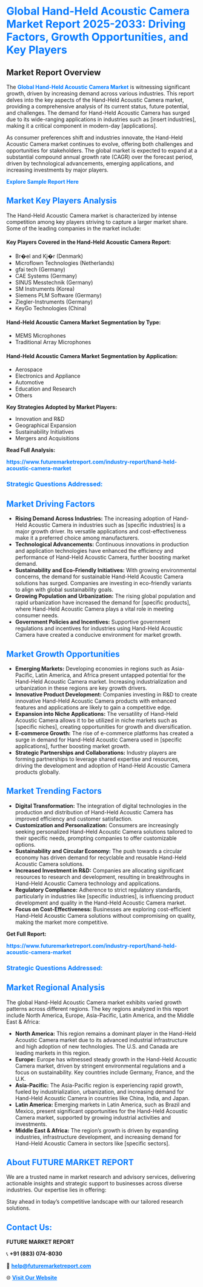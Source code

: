 <h1 style="color: #007BFF;">Global Hand-Held Acoustic Camera Market Report 2025-2033: Driving Factors, Growth Opportunities, and Key Players</h1>

<section id="overview">
<h2>Market Report Overview</h2>
<p>The <a href="https://www.futuremarketreport.com/industry-report/hand-held-acoustic-camera-market" style="color: #007BFF; text-decoration: none;"><strong>Global Hand-Held Acoustic Camera Market</strong></a> is witnessing significant growth, driven by increasing demand across various industries. This report delves into the key aspects of the Hand-Held Acoustic Camera market, providing a comprehensive analysis of its current status, future potential, and challenges. The demand for Hand-Held Acoustic Camera has surged due to its wide-ranging applications in industries such as [insert industries], making it a critical component in modern-day [applications].</p>
<p>As consumer preferences shift and industries innovate, the Hand-Held Acoustic Camera market continues to evolve, offering both challenges and opportunities for stakeholders. The global market is expected to expand at a substantial compound annual growth rate (CAGR) over the forecast period, driven by technological advancements, emerging applications, and increasing investments by major players.</p>
</section>

<section id="overview">
<p><a href="https://www.futuremarketreport.com/request-sample/reportId=45934" style="color: #007BFF; text-decoration: none;"><strong>Explore Sample Report Here</strong></a></p>
</section>

<section id="key-players">
<h2 style="color: #007BFF;">Market Key Players Analysis</h2>
<p>The Hand-Held Acoustic Camera market is characterized by intense competition among key players striving to capture a larger market share. Some of the leading companies in the market include:</p>
<h4>Key Players Covered in the Hand-Held Acoustic Camera Report:</h4>
<ul><li>Br�el and Kj�r (Denmark)</li><li>Microflown Technologies (Netherlands)</li><li>gfai tech (Germany)</li><li>CAE Systems (Germany)</li><li>SINUS Messtechnik (Germany)</li><li>SM Instruments (Korea)</li><li>Siemens PLM Software (Germany)</li><li>Ziegler-Instruments (Germany)</li><li>KeyGo Technologies (China)</li></ul>
<h4>Hand-Held Acoustic Camera Market Segmentation by Type:</h4>
<ul><li>MEMS Microphones</li><li>Traditional Array Microphones</li></ul>

<h4>Hand-Held Acoustic Camera Market Segmentation by Application:</h4>
<ul><li>Aerospace</li><li>Electronics and Appliance</li><li>Automotive</li><li>Education and Research</li><li>Others</li></ul>
<p><strong>Key Strategies Adopted by Market Players:</strong></p>
<ul>
<li>Innovation and R&D</li>
<li>Geographical Expansion</li>
<li>Sustainability Initiatives</li>
<li>Mergers and Acquisitions</li>
</ul>
</section>

<section>
<p><strong>Read Full Analysis: </strong></p><a href="https://www.futuremarketreport.com/industry-report/hand-held-acoustic-camera-market" style="color: #007BFF; text-decoration: none;"><strong>https://www.futuremarketreport.com/industry-report/hand-held-acoustic-camera-market</strong></a>
<h3 style="color: #007BFF;">Strategic Questions Addressed:</h3>
</section>

<section id="driving-factors">
<h2 style="color: #007BFF;">Market Driving Factors</h2>
<ul>
<li><strong>Rising Demand Across Industries:</strong> The increasing adoption of Hand-Held Acoustic Camera in industries such as [specific industries] is a major growth driver. Its versatile applications and cost-effectiveness make it a preferred choice among manufacturers.</li>
<li><strong>Technological Advancements:</strong> Continuous innovations in production and application technologies have enhanced the efficiency and performance of Hand-Held Acoustic Camera, further boosting market demand.</li>
<li><strong>Sustainability and Eco-Friendly Initiatives:</strong> With growing environmental concerns, the demand for sustainable Hand-Held Acoustic Camera solutions has surged. Companies are investing in eco-friendly variants to align with global sustainability goals.</li>
<li><strong>Growing Population and Urbanization:</strong> The rising global population and rapid urbanization have increased the demand for [specific products], where Hand-Held Acoustic Camera plays a vital role in meeting consumer needs.</li>
<li><strong>Government Policies and Incentives:</strong> Supportive government regulations and incentives for industries using Hand-Held Acoustic Camera have created a conducive environment for market growth.</li>
</ul>
</section>

<section id="growth-opportunities">
<h2 style="color: #007BFF;">Market Growth Opportunities</h2>
<ul>
<li><strong>Emerging Markets:</strong> Developing economies in regions such as Asia-Pacific, Latin America, and Africa present untapped potential for the Hand-Held Acoustic Camera market. Increasing industrialization and urbanization in these regions are key growth drivers.</li>
<li><strong>Innovative Product Development:</strong> Companies investing in R&D to create innovative Hand-Held Acoustic Camera products with enhanced features and applications are likely to gain a competitive edge.</li>
<li><strong>Expansion into Niche Applications:</strong> The versatility of Hand-Held Acoustic Camera allows it to be utilized in niche markets such as [specific niches], creating opportunities for growth and diversification.</li>
<li><strong>E-commerce Growth:</strong> The rise of e-commerce platforms has created a surge in demand for Hand-Held Acoustic Camera used in [specific applications], further boosting market growth.</li>
<li><strong>Strategic Partnerships and Collaborations:</strong> Industry players are forming partnerships to leverage shared expertise and resources, driving the development and adoption of Hand-Held Acoustic Camera products globally.</li>
</ul>
</section>

<section id="trending-factors">
<h2 style="color: #007BFF;">Market Trending Factors</h2>
<ul>
<li><strong>Digital Transformation:</strong> The integration of digital technologies in the production and distribution of Hand-Held Acoustic Camera has improved efficiency and customer satisfaction.</li>
<li><strong>Customization and Personalization:</strong> Consumers are increasingly seeking personalized Hand-Held Acoustic Camera solutions tailored to their specific needs, prompting companies to offer customizable options.</li>
<li><strong>Sustainability and Circular Economy:</strong> The push towards a circular economy has driven demand for recyclable and reusable Hand-Held Acoustic Camera solutions.</li>
<li><strong>Increased Investment in R&D:</strong> Companies are allocating significant resources to research and development, resulting in breakthroughs in Hand-Held Acoustic Camera technology and applications.</li>
<li><strong>Regulatory Compliance:</strong> Adherence to strict regulatory standards, particularly in industries like [specific industries], is influencing product development and quality in the Hand-Held Acoustic Camera market.</li>
<li><strong>Focus on Cost-Effectiveness:</strong> Businesses are exploring cost-efficient Hand-Held Acoustic Camera solutions without compromising on quality, making the market more competitive.</li>
</ul>
</section>

<section>
<p><strong>Get Full Report: </strong></p><a href="https://www.futuremarketreport.com/industry-report/hand-held-acoustic-camera-market" style="color: #007BFF; text-decoration: none;"><strong>https://www.futuremarketreport.com/industry-report/hand-held-acoustic-camera-market</strong></a>
<h3 style="color: #007BFF;">Strategic Questions Addressed:</h3>
</section>


<section id="regional-analysis">
<h2 style="color: #007BFF;">Market Regional Analysis</h2>
<p>The global Hand-Held Acoustic Camera market exhibits varied growth patterns across different regions. The key regions analyzed in this report include North America, Europe, Asia-Pacific, Latin America, and the Middle East & Africa:</p>
<ul>
<li><strong>North America:</strong> This region remains a dominant player in the Hand-Held Acoustic Camera market due to its advanced industrial infrastructure and high adoption of new technologies. The U.S. and Canada are leading markets in this region.</li>
<li><strong>Europe:</strong> Europe has witnessed steady growth in the Hand-Held Acoustic Camera market, driven by stringent environmental regulations and a focus on sustainability. Key countries include Germany, France, and the U.K.</li>
<li><strong>Asia-Pacific:</strong> The Asia-Pacific region is experiencing rapid growth, fueled by industrialization, urbanization, and increasing demand for Hand-Held Acoustic Camera in countries like China, India, and Japan.</li>
<li><strong>Latin America:</strong> Emerging markets in Latin America, such as Brazil and Mexico, present significant opportunities for the Hand-Held Acoustic Camera market, supported by growing industrial activities and investments.</li>
<li><strong>Middle East & Africa:</strong> The region’s growth is driven by expanding industries, infrastructure development, and increasing demand for Hand-Held Acoustic Camera in sectors like [specific sectors].</li>
</ul>
</section>

<footer>
<h2 style="color: #007BFF;">About FUTURE MARKET REPORT</h2>
<p>We are a trusted name in market research and advisory services, delivering actionable insights and strategic support to businesses across diverse industries. Our expertise lies in offering:</p>

<p>Stay ahead in today’s competitive landscape with our tailored research solutions.</p>

<h2 style="color: #007BFF;">Contact Us:</h2>
<p><strong>FUTURE MARKET REPORT</strong></p>
<p>📞 <strong>+91 (883) 074-8030</strong></p>
<p>📧 <strong><a href="mailto:help@futuremarketreport.com" style="color: #007BFF;">help@futuremarketreport.com</a></strong></p>
<p>🌐 <strong><a href="https://www.futuremarketreport.com/" style="color: #007BFF;">Visit Our Website</a></strong></p>
</footer>